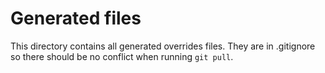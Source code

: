 # Generated files

This directory contains all generated overrides files. They are in .gitignore so there should be no conflict when running ``git pull``.
